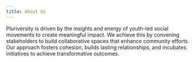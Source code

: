 ```yaml
---
title: About Us
---
```

Pluriversity is driven by the insights and energy of youth-led social movements to create meaningful impact. We achieve this by convening stakeholders to build collaborative spaces that enhance community efforts. Our approach fosters cohesion, builds lasting relationships, and incubates initiatives to achieve transformative outcomes.

